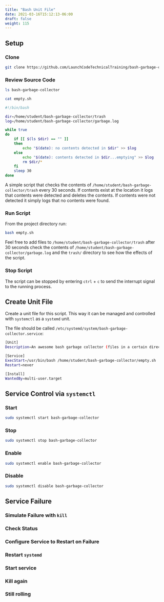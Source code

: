 ```yaml
---
title: "Bash Unit File"
date: 2021-03-16T15:12:13-06:00
draft: false
weight: 115
---
```


## Setup

### Clone

```bash
git clone https://github.com/LaunchCodeTechnicalTraining/bash-garbage-collector
```

### Review Source Code

```bash
ls bash-garbage-collector
```

```bash
cat empty.sh
```

```bash
#!/bin/bash

dir=/home/student/bash-garbage-collector/trash
log=/home/student/bash-garbage-collector/garbage.log

while true
do
    if [[ $(ls $dir) == "" ]]
    then
        echo "$(date): no contents detected in $dir" >> $log
    else
        echo "$(date): contents detected in $dir...emptying" >> $log
        rm $dir/*
    fi
    sleep 30
done
```

A simple script that checks the contents of `/home/student/bash-garbage-collector/trash` every 30 seconds. If contents exist at the location it logs that contents were detected and deletes the contents. If contents were not detected it simply logs that no contents were found.

### Run Script

From the project directory run:

```bash
bash empty.sh
```

Feel free to add files to `/home/student/bash-garbage-collector/trash` after 30 seconds check the contents of `/home/student/bash-garbage-collector/garbage.log` and the `trash/` directory to see how the effects of the script.

### Stop Script

The script can be stopped by entering `ctrl` + `c` to send the interrupt signal to the running process.

## Create Unit File

Create a unit file for this script. This way it can be managed and controlled with `systemctl` as a `systemd` unit.

The file should be called `/etc/systemd/system/bash-garbage-collector.service`:

```bash
[Unit]
Description=An awesome bash garbage collector (files in a certain directory)

[Service]
ExecStart=/usr/bin/bash /home/student/bash-garbage-collector/empty.sh
Restart=never

[Install]
WantedBy=multi-user.target
```

## Service Control via `systemctl`

### Start

```bash
sudo systemctl start bash-garbage-collector
```

### Stop

```bash
sudo systemctl stop bash-garbage-collector
```

### Enable

```bash
sudo systemctl enable bash-garbage-collector
```

### Disable

```bash
sudo systemctl disable bash-garbage-collector
```

## Service Failure

### Simulate Failure with `kill`

### Check Status

### Configure Service to Restart on Failure

### Restart `systemd`

### Start service

### Kill again

### Still rolling